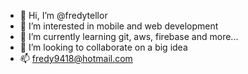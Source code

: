 - 👋 Hi, I’m @fredytellor
- 👀 I’m interested in mobile and web development
- 🌱 I’m currently learning git, aws, firebase and more...
- 💞️ I’m looking to collaborate on a big idea
- 📫 fredy9418@hotmail.com

<!---
fredytellor/fredytellor is a ✨ special ✨ repository because its `README.md` (this file) appears on your GitHub profile.
You can click the Preview link to take a look at your changes.
--->

